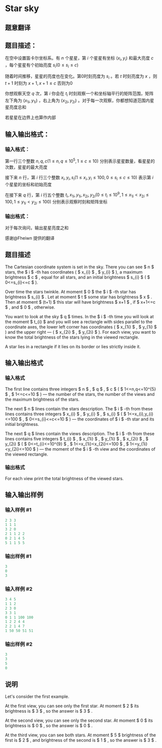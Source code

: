 # Star sky

## 题意翻译

## 题目描述：

在空中设置笛卡尔坐标系。有 $n$ 个星星，第 $i$ 个星星有坐标 $(x_i,y_i)$ 和最大亮度 $c$ ，每个星星有个初始亮度 $s_i(0\leq s_i\leq c)$

随着时间推移，星星的亮度也在变化。第0时刻亮度为 $s_i$ 。若 $t$ 时刻亮度为 $x$ ，则 $t+1$ 时刻为 $x+1,x+1\leq c$ 否则为0

你想观察天空 $q$ 次，第 $i$ 你会在 $t_i$ 时刻观察一个和坐标轴平行的矩阵范围，矩阵左下角为 $(x_{1i},y_{1i})$ ，右上角为 $(x_{2i},y_{2i})$ 。对于每一次观察，你都想知道范围内星星亮度总和

若星星在边界上也算作内部

## 输入输出格式：

### 输入格式：

第一行三个整数 $n,q,c(1\leq n,q\leq 10^5,1\leq c\leq 10)$ 分别表示星星数量，看星星的次数，星星的最大亮度

接下来 $n$ 行，第 $i$ 行三个整数 $x_i,y_i,s_i(1\leq x_i,y_i\leq 100,0\leq s_i\leq c\leq 10)$ 表示第 $i$ 个星星的坐标和初始亮度

在接下来 $q$ 行，第 $i$ 行五个整数 $t_i,x_{1i},y_{1i},x_{2i},y_{2i}(0\leq t_i\leq 10^9,1\leq x_{1i}\lt x_{2i}\leq 100,1\leq y_{1i}\lt y_{2i}\leq 100)$ 分别表示观察时刻和矩阵坐标

### 输出格式：

对于每次询问，输出星星亮度之和

感谢@Fheiwn 提供的翻译

## 题目描述

The Cartesian coordinate system is set in the sky. There you can see $ n $ stars, the $ i $ -th has coordinates ( $ x_{i} $ , $ y_{i} $ ), a maximum brightness $ c $ , equal for all stars, and an initial brightness $ s_{i} $ ( $ 0<=s_{i}<=c $ ).

Over time the stars twinkle. At moment $ 0 $ the $ i $ -th star has brightness $ s_{i} $ . Let at moment $ t $ some star has brightness $ x $ . Then at moment $ (t+1) $ this star will have brightness $ x+1 $ , if $ x+1<=c $ , and $ 0 $ , otherwise.

You want to look at the sky $ q $ times. In the $ i $ -th time you will look at the moment $ t_{i} $ and you will see a rectangle with sides parallel to the coordinate axes, the lower left corner has coordinates ( $ x_{1i} $ , $ y_{1i} $ ) and the upper right — ( $ x_{2i} $ , $ y_{2i} $ ). For each view, you want to know the total brightness of the stars lying in the viewed rectangle.

A star lies in a rectangle if it lies on its border or lies strictly inside it.

## 输入输出格式

### 输入格式

The first line contains three integers $ n $ , $ q $ , $ c $ ( $ 1<=n,q<=10^{5} $ , $ 1<=c<=10 $ ) — the number of the stars, the number of the views and the maximum brightness of the stars.

The next $ n $ lines contain the stars description. The $ i $ -th from these lines contains three integers $ x_{i} $ , $ y_{i} $ , $ s_{i} $ ( $ 1<=x_{i},y_{i}<=100 $ , $ 0<=s_{i}<=c<=10 $ ) — the coordinates of $ i $ -th star and its initial brightness.

The next $ q $ lines contain the views description. The $ i $ -th from these lines contains five integers $ t_{i} $ , $ x_{1i} $ , $ y_{1i} $ , $ x_{2i} $ , $ y_{2i} $ ( $ 0<=t_{i}<=10^{9} $ , $ 1<=x_{1i}&lt;x_{2i}<=100 $ , $ 1<=y_{1i}&lt;y_{2i}<=100 $ ) — the moment of the $ i $ -th view and the coordinates of the viewed rectangle.

### 输出格式

For each view print the total brightness of the viewed stars.

## 输入输出样例

### 输入样例 #1

```cpp
2 3 3
1 1 1
3 2 0
2 1 1 2 2
0 2 1 4 5
5 1 1 5 5

```
### 输出样例 #1

```cpp
3
0
3

```
### 输入样例 #2

```cpp
3 4 5
1 1 2
2 3 0
3 3 1
0 1 1 100 100
1 2 2 4 4
2 2 1 4 7
1 50 50 51 51

```
### 输出样例 #2

```cpp
3
3
5
0

```
## 说明

Let's consider the first example.

At the first view, you can see only the first star. At moment $ 2 $ its brightness is $ 3 $ , so the answer is $ 3 $ .

At the second view, you can see only the second star. At moment $ 0 $ its brightness is $ 0 $ , so the answer is $ 0 $ .

At the third view, you can see both stars. At moment $ 5 $ brightness of the first is $ 2 $ , and brightness of the second is $ 1 $ , so the answer is $ 3 $ .

